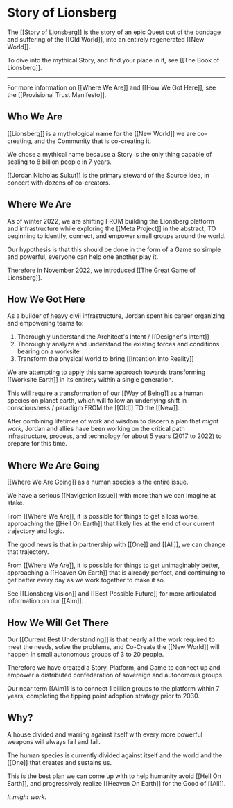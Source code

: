 # Story of Lionsberg

The [[Story of Lionsberg]] is the story of an epic Quest out of the bondage and suffering of the [[Old World]], into an entirely regenerated [[New World]].  

To dive into the mythical Story, and find your place in it, see [[The Book of Lionsberg]]. 

___
For more information on [[Where We Are]] and [[How We Got Here]], see the [[Provisional Trust Manifesto]]. 

## Who We Are 

[[Lionsberg]] is a mythological name for the [[New World]] we are co-creating, and the Community that is co-creating it.  

We chose a mythical name because a Story is the only thing capable of scaling to 8 billion people in 7 years. 

[[Jordan Nicholas Sukut]] is the primary steward of the Source Idea, in concert with dozens of co-creators. 

## Where We Are

As of winter 2022, we are shifting FROM building the Lionsberg platform and infrastructure while exploring the [[Meta Project]] in the abstract, TO beginning to identify, connect, and empower small groups around the world. 

Our hypothesis is that this should be done in the form of a Game so simple and powerful, everyone can help one another play it. 

Therefore in November 2022, we introduced [[The Great Game of Lionsberg]]. 

## How We Got Here 

As a builder of heavy civil infrastructure, Jordan spent his career organizing and empowering teams to: 

1. Thoroughly understand the Architect's Intent / [[Designer's Intent]]  
2. Thoroughly analyze and understand the existing forces and conditions bearing on a worksite  
3. Transform the physical world to bring [[Intention Into Reality]]  

We are attempting to apply this same approach towards transforming [[Worksite Earth]] in its entirety within a single generation.   

This will require a transformation of our [[Way of Being]] as a human species on planet earth, which will follow an underlying shift in consciousness / paradigm FROM the [[Old]] TO the [[New]]. 

After combining lifetimes of work and wisdom to discern a plan that _might work_, Jordan and allies have been working on the critical path infrastructure, process, and technology for about 5 years (2017 to 2022) to prepare for this time. 

## Where We Are Going 

[[Where We Are Going]] as a human species is the entire issue. 

We have a serious [[Navigation Issue]] with more than we can imagine at stake. 

From [[Where We Are]], it is possible for things to get a loss worse, approaching the [[Hell On Earth]] that likely lies at the end of our current trajectory and logic. 

The good news is that in partnership with [[One]] and [[All]], we can change that trajectory. 

From [[Where We Are]], it is possible for things to get unimaginably better, approaching a [[Heaven On Earth]] that is already perfect, and continuing to get better every day as we work together to make it so. 

See [[Lionsberg Vision]] and [[Best Possible Future]] for more articulated information on our [[Aim]]. 

## How We Will Get There 

Our [[Current Best Understanding]] is that nearly all the work required to meet the needs, solve the problems, and Co-Create the [[New World]] will happen in small autonomous groups of 3 to 20 people. 

Therefore we have created a Story, Platform, and Game to  connect up and empower a distributed confederation of sovereign and autonomous groups. 

Our near term [[Aim]] is to connect 1 billion groups to the platform within 7 years, completing the tipping point adoption strategy prior to 2030. 

## Why? 

A house divided and warring against itself with every more powerful weapons will always fail and fall. 

The human species is currently divided against itself and the world and the [[One]] that creates and sustains us. 

This is the best plan we can come up with to help humanity avoid [[Hell On Earth]], and progressively realize [[Heaven On Earth]] for the Good of [[All]]. 

_It might work._
